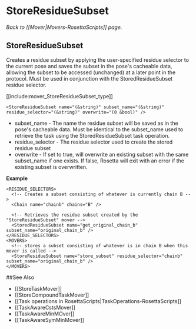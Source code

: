 # StoreResidueSubset
*Back to [[Mover|Movers-RosettaScripts]] page.*
## StoreResidueSubset

Creates a residue subset by applying the user-specified residue selector to the current pose and saves the subset in the pose's cacheable data, allowing the subset to be accessed (unchanged) at a later point in the protocol. Must be used in conjunction with the StoredResidueSubset residue selector.

[[include:mover_StoreResidueSubset_type]]


    <StoreResidueSubset name="(&string)" subset_name="(&string)" residue_selector="(&string)" overwrite="(0 &bool)" />

-   subset\_name - The name the residue subset will be saved as in the pose's cacheable data. Must be identical to the subset\_name used to retrieve the task using the StoredResidueSubset task operation.
-   residue\_selector - The residue selector used to create the stored residue subset
-   overwrite - If set to true, will overwrite an existing subset with the same subset\_name if one exists. If false, Rosetta will exit with an error if the existing subset is overwritten.

**Example**

    <RESIDUE_SELECTORS>
      <!-- Creates a subset consisting of whatever is currently chain B -->
      <Chain name="chainb" chains="B" />

      <!-- Retrieves the residue subset created by the "StoreResidueSubset" mover -->
      <StoredResidueSubset name="get_original_chain_b" subset_name="original_chain_b" />
    </RESIDUE_SELECTORS>
    <MOVERS>
      <!-- stores a subset consisting of whatever is in chain B when this mover is called -->
      <StoreResidueSubset name="store_subset" residue_selector="chainb" subset_name="original_chain_b" />
    </MOVERS>

##See Also

* [[StoreTaskMover]]
* [[StoreCompoundTaskMover]]
* [[Task operations in RosettaScripts|TaskOperations-RosettaScripts]]
* [[TaskAwareCstsMover]]
* [[TaskAwareMinMOver]]
* [[TaskAwareSymMinMover]]
